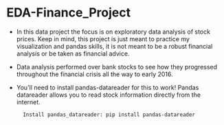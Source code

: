 # EDA-Finance_Project

- In this data project the focus is on exploratory data analysis of stock prices. Keep in mind, this project is just meant to practice my visualization and pandas skills, it is not meant to be a robust financial analysis or be taken as financial advice.

- Data analysis performed over bank stocks to see how they progressed throughout the financial crisis all the way to early 2016.

- You'll need to install pandas-datareader for this to work! Pandas datareader allows you to read stock information directly from the internet.
  
  
  ```
    Install pandas_datareader: pip install pandas-datareader
  ```
